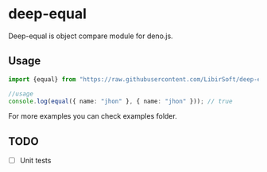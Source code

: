 # deep-equal
Deep-equal is object compare module for deno.js.

## Usage

```typescript
import {equal} from "https://raw.githubusercontent.com/LibirSoft/deep-equal/master/mod.ts";

//usage
console.log(equal({ name: "jhon" }, { name: "jhon" })); // true
```
For more examples you can check examples folder.


## TODO

- [ ] Unit tests
